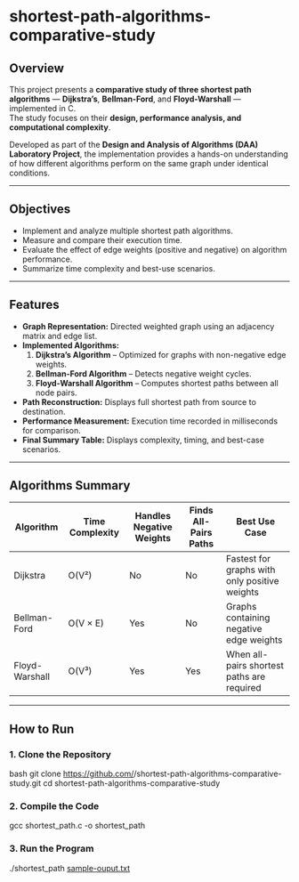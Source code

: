 # shortest-path-algorithms-comparative-study

## Overview  
This project presents a **comparative study of three shortest path algorithms** — **Dijkstra’s**, **Bellman-Ford**, and **Floyd-Warshall** — implemented in C.  
The study focuses on their **design, performance analysis, and computational complexity**. 

Developed as part of the **Design and Analysis of Algorithms (DAA) Laboratory Project**, the implementation provides a hands-on understanding of how different algorithms perform on the same graph under identical conditions.

---

## Objectives  
- Implement and analyze multiple shortest path algorithms.  
- Measure and compare their execution time.  
- Evaluate the effect of edge weights (positive and negative) on algorithm performance.  
- Summarize time complexity and best-use scenarios.  

---

## Features  
- **Graph Representation:** Directed weighted graph using an adjacency matrix and edge list.  
- **Implemented Algorithms:**  
  1. **Dijkstra’s Algorithm** – Optimized for graphs with non-negative edge weights.  
  2. **Bellman-Ford Algorithm** – Detects negative weight cycles.  
  3. **Floyd-Warshall Algorithm** – Computes shortest paths between all node pairs.  
- **Path Reconstruction:** Displays full shortest path from source to destination.  
- **Performance Measurement:** Execution time recorded in milliseconds for comparison.  
- **Final Summary Table:** Displays complexity, timing, and best-case scenarios.  

---

## Algorithms Summary

| Algorithm      | Time Complexity | Handles Negative Weights  | Finds All-Pairs Paths |Best Use Case                                  |
|----------------|-----------------|---------------------------|-----------------------|-----------------------------------------------|
| Dijkstra       | O(V²)           | No                        |No                     | Fastest for graphs with only positive weights |
| Bellman-Ford   | O(V × E)        | Yes                       |No                     | Graphs containing negative edge weights       |
| Floyd-Warshall | O(V³)           | Yes                       |Yes                    | When all-pairs shortest paths are required    |

---

## How to Run

### 1. Clone the Repository
bash git clone https://github.com/<your-username>/shortest-path-algorithms-comparative-study.git
cd shortest-path-algorithms-comparative-study

### 2. Compile the Code
gcc shortest_path.c -o shortest_path

### 3. Run the Program
./shortest_path
[sample-ouput.txt](https://github.com/user-attachments/files/23216217/sample-ouput.txt)
